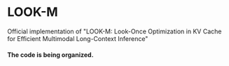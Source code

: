 # LOOK-M
Official implementation of "LOOK-M: Look-Once Optimization in KV Cache for Efficient Multimodal Long-Context Inference"
#### The code is being organized.
